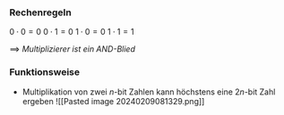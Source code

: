 ### Rechenregeln

$0\cdot 0 = 0$
$0 \cdot 1 = 0$
$1 \cdot 0 = 0$
$1\cdot 1 = 1$ 

==> _Multiplizierer ist ein $AND$-Blied_


### Funktionsweise
- Multiplikation von zwei $n$-bit Zahlen kann höchstens eine $2n$-bit Zahl ergeben
![[Pasted image 20240209081329.png]]

